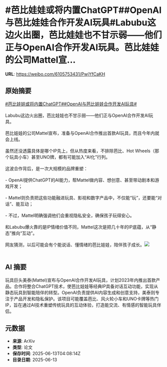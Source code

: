 # #芭比娃娃或将内置ChatGPT##OpenAI与芭比娃娃合作开发AI玩具#Labubu这边火出圈，芭比娃娃也不甘示弱——他们正与OpenAI合作开发AI玩具。芭比娃娃的公司Mattel宣...

**URL**: https://weibo.com/6105753431/PwjYfCaKH

## 原始摘要

<a href="https://m.weibo.cn/search?containerid=231522type%3D1%26t%3D10%26q%3D%23%E8%8A%AD%E6%AF%94%E5%A8%83%E5%A8%83%E6%88%96%E5%B0%86%E5%86%85%E7%BD%AEChatGPT%23&amp;extparam=%23%E8%8A%AD%E6%AF%94%E5%A8%83%E5%A8%83%E6%88%96%E5%B0%86%E5%86%85%E7%BD%AEChatGPT%23" data-hide=""><span class="surl-text">#芭比娃娃或将内置ChatGPT#</span></a><a href="https://m.weibo.cn/search?containerid=231522type%3D1%26t%3D10%26q%3D%23OpenAI%E4%B8%8E%E8%8A%AD%E6%AF%94%E5%A8%83%E5%A8%83%E5%90%88%E4%BD%9C%E5%BC%80%E5%8F%91AI%E7%8E%A9%E5%85%B7%23&amp;extparam=%23OpenAI%E4%B8%8E%E8%8A%AD%E6%AF%94%E5%A8%83%E5%A8%83%E5%90%88%E4%BD%9C%E5%BC%80%E5%8F%91AI%E7%8E%A9%E5%85%B7%23" data-hide=""><span class="surl-text">#OpenAI与芭比娃娃合作开发AI玩具#</span></a><br><br>Labubu这边火出圈，芭比娃娃也不甘示弱——他们正与OpenAI合作开发AI玩具。<br><br>芭比娃娃的公司Mattel宣布，准备与OpenAI合作推出首款AI玩具，而且今年内就会上线。<br><br>虽然还没透露具体是哪个IP先上，但从热度来看，不排除芭比、Hot Wheels（那个玩具小车）甚至UNO牌，都有可能加入“AI化”行列。<br><br>这波合作背后，是一次大规模的品牌重塑：<br><br>- OpenAI提供ChatGPT的AI能力，帮Mattel做内容、想创意、甚至带动剧本和游戏开发；<br><br>- Mattel则负责把这些功能融进玩具、影视和数字产品中，不仅能“玩”，还要能“对话”、能互动；<br><br>- 不过，Mattel明确强调他们会重视隐私安全，确保孩子玩得安心。<br><br>和Labubu爆火靠的是IP情绪价值不同，Mattel这次是把几十年的IP底蕴，从“静态”推向“互动”。  <br><br>网友猜测，以后可能会有个能说话、懂情绪的芭比娃娃，陪伴孩子成长。<img style="" src="https://tvax1.sinaimg.cn/large/006Fd7o3gy1i2dj3ozvrij316o0sgqv5.jpg" referrerpolicy="no-referrer"><br><br>

## AI 摘要

玩具巨头美泰(Mattel)宣布与OpenAI合作开发AI玩具，计划2023年内推出首款产品。合作将整合ChatGPT技术，使芭比娃娃等经典IP具备对话互动功能，实现从静态玩具到智能陪伴的转型。OpenAI负责提供AI内容生成和创意支持，美泰则专注于产品开发和隐私保护。该项目可能覆盖芭比、风火轮小车和UNO卡牌等热门IP，旨在通过AI技术重塑传统玩具的互动体验，打造能交流、有情感的智能玩具伴侣。

## 元数据

- **来源**: ArXiv
- **类型**: 论文
- **保存时间**: 2025-06-13T04:08:14Z
- **目录日期**: 2025-06-13
